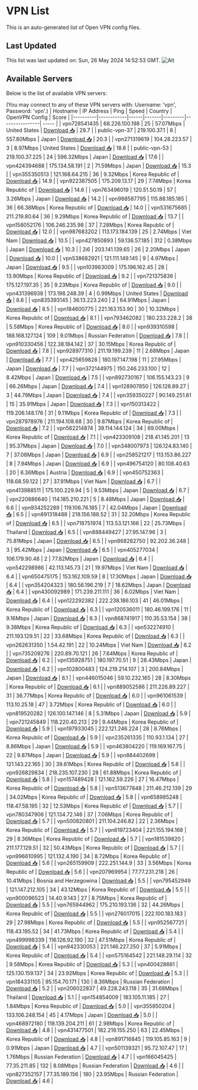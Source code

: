 # VPN List

This is an auto-generated list of Open VPN config files.

## Last Updated

This list was last updated on: Sun, 26 May 2024 14:52:53 GMT.
![Alt](https://repobeats.axiom.co/api/embed/186b98318ef1479477931607c1ad7d823f12451f.svg "Repobeats analytics image")

## Available Servers

Below is the list of available VPN servers:

(You may connect to any of these VPN servers with: Username: 'vpn', Password: 'vpn'.)
| Hostname | IP Address | Ping | Speed | Country | OpenVPN Config | Score |
|----------|------------|------|-------|---------|----------------| ----- |
| vpn728541435 | 68.226.100.198 | 25 | 57.07Mbps | United States | [Download 📥](./configs/server_0_US.ovpn) | 29.7 |
| public-vpn-37 | 219.100.37.1 | 8 | 557.80Mbps | Japan | [Download 📥](./configs/server_1_JP.ovpn) | 20.3 |
| vpn271319619 | 104.28.223.57 | 3 | 8.97Mbps | United States | [Download 📥](./configs/server_2_US.ovpn) | 18.6 |
| public-vpn-53 | 219.100.37.225 | 24 | 596.32Mbps | Japan | [Download 📥](./configs/server_3_JP.ovpn) | 17.6 |
| vpn424394688 | 175.134.58.191 | 2 | 71.59Mbps | Japan | [Download 📥](./configs/server_4_JP.ovpn) | 15.3 |
| vpn355350513 | 121.168.64.215 | 36 | 9.32Mbps | Korea Republic of | [Download 📥](./configs/server_5_KR.ovpn) | 14.9 |
| vpn922387505 | 175.209.13.17 | 29 | 7.74Mbps | Korea Republic of | [Download 📥](./configs/server_6_KR.ovpn) | 14.6 |
| vpn763496019 | 120.51.50.19 | 57 | 3.26Mbps | Japan | [Download 📥](./configs/server_7_JP.ovpn) | 14.2 |
| vpn988587795 | 115.88.185.185 | 36 | 66.38Mbps | Korea Republic of | [Download 📥](./configs/server_8_KR.ovpn) | 14.0 |
| vpn531675685 | 211.219.80.64 | 36 | 9.29Mbps | Korea Republic of | [Download 📥](./configs/server_9_KR.ovpn) | 13.7 |
| vpn158052176 | 106.246.235.98 | 37 | 7.28Mbps | Korea Republic of | [Download 📥](./configs/server_10_KR.ovpn) | 12.0 |
| vpn987683202 | 113.173.184.139 | 25 | 2.74Mbps | Viet Nam | [Download 📥](./configs/server_11_VN.ovpn) | 10.5 |
| vpn427850893 | 59.136.57.185 | 312 | 0.38Mbps | Japan | [Download 📥](./configs/server_12_JP.ovpn) | 10.3 |
| 2i6 | 203.141.139.65 | 26 | 2.20Mbps | Japan | [Download 📥](./configs/server_13_JP.ovpn) | 10.0 |
| vpn538682921 | 121.111.149.145 | 9 | 4.97Mbps | Japan | [Download 📥](./configs/server_14_JP.ovpn) | 9.5 |
| vpn103963009 | 175.196.162.45 | 28 | 13.90Mbps | Korea Republic of | [Download 📥](./configs/server_15_KR.ovpn) | 9.2 |
| vpn721375836 | 175.127.197.35 | 35 | 9.23Mbps | Korea Republic of | [Download 📥](./configs/server_16_KR.ovpn) | 9.0 |
| vpn431396938 | 173.198.248.39 | 4 | 0.99Mbps | United States | [Download 📥](./configs/server_17_US.ovpn) | 8.6 |
| vpn835393145 | 36.13.223.240 | 2 | 64.91Mbps | Japan | [Download 📥](./configs/server_18_JP.ovpn) | 8.5 |
| vpn184600775 | 221.163.153.90 | 30 | 10.32Mbps | Korea Republic of | [Download 📥](./configs/server_19_KR.ovpn) | 8.1 |
| vpn793462082 | 180.233.228.2 | 38 | 5.58Mbps | Korea Republic of | [Download 📥](./configs/server_20_KR.ovpn) | 8.0 |
| vpn939310598 | 188.168.127.124 | 109 | 9.01Mbps | Russian Federation | [Download 📥](./configs/server_21_RU.ovpn) | 7.8 |
| vpn910330456 | 122.38.184.142 | 37 | 30.15Mbps | Korea Republic of | [Download 📥](./configs/server_22_KR.ovpn) | 7.8 |
| vpn928977310 | 211.19.199.239 | 11 | 2.68Mbps | Japan | [Download 📥](./configs/server_23_JP.ovpn) | 7.7 |
| vpn425659828 | 180.197.147.198 | 11 | 27.95Mbps | Japan | [Download 📥](./configs/server_24_JP.ovpn) | 7.7 |
| vpn372144975 | 150.246.233.100 | 12 | 8.42Mbps | Japan | [Download 📥](./configs/server_25_JP.ovpn) | 7.5 |
| vpn892730167 | 106.155.143.23 | 9 | 66.26Mbps | Japan | [Download 📥](./configs/server_26_JP.ovpn) | 7.4 |
| vpn128907850 | 126.126.89.27 | 3 | 44.79Mbps | Japan | [Download 📥](./configs/server_27_JP.ovpn) | 7.4 |
| vpn359350227 | 90.149.251.61 | 15 | 35.91Mbps | Japan | [Download 📥](./configs/server_28_JP.ovpn) | 7.3 |
| vpn150313422 | 119.206.148.176 | 31 | 9.11Mbps | Korea Republic of | [Download 📥](./configs/server_29_KR.ovpn) | 7.3 |
| vpn287978976 | 211.194.108.68 | 30 | 9.87Mbps | Korea Republic of | [Download 📥](./configs/server_30_KR.ovpn) | 7.2 |
| vpn562214874 | 39.114.144.124 | 34 | 69.00Mbps | Korea Republic of | [Download 📥](./configs/server_31_KR.ovpn) | 7.1 |
| vpn423309108 | 218.41.145.201 | 13 | 95.37Mbps | Japan | [Download 📥](./configs/server_32_JP.ovpn) | 7.0 |
| vpn348007973 | 126.124.83.140 | 7 | 37.08Mbps | Japan | [Download 📥](./configs/server_33_JP.ovpn) | 6.9 |
| vpn258521217 | 113.153.86.227 | 8 | 7.94Mbps | Japan | [Download 📥](./configs/server_34_JP.ovpn) | 6.9 |
| vpn496754120 | 80.108.40.63 | 20 | 6.36Mbps | Austria | [Download 📥](./configs/server_35_AT.ovpn) | 6.9 |
| vpn450752363 | 118.68.59.122 | 27 | 37.91Mbps | Viet Nam | [Download 📥](./configs/server_36_VN.ovpn) | 6.7 |
| vpn413988511 | 175.100.229.94 | 5 | 9.53Mbps | Japan | [Download 📥](./configs/server_37_JP.ovpn) | 6.7 |
| vpn220886640 | 114.185.210.221 | 5 | 8.48Mbps | Japan | [Download 📥](./configs/server_38_JP.ovpn) | 6.6 |
| vpn934252289 | 119.106.76.185 | 7 | 42.04Mbps | Japan | [Download 📥](./configs/server_39_JP.ovpn) | 6.5 |
| vpn891318488 | 218.156.188.52 | 31 | 32.20Mbps | Korea Republic of | [Download 📥](./configs/server_40_KR.ovpn) | 6.5 |
| vpn718751974 | 113.53.121.166 | 22 | 25.73Mbps | Thailand | [Download 📥](./configs/server_41_TH.ovpn) | 6.5 |
| vpn888449427 | 27.95.147.96 | 3 | 75.81Mbps | Japan | [Download 📥](./configs/server_42_JP.ovpn) | 6.5 |
| vpn868282750 | 92.202.36.248 | 3 | 95.42Mbps | Japan | [Download 📥](./configs/server_43_JP.ovpn) | 6.5 |
| vpn405277034 | 106.179.90.48 | 2 | 77.82Mbps | Japan | [Download 📥](./configs/server_44_JP.ovpn) | 6.4 |
| vpn542298986 | 42.113.145.73 | 21 | 19.97Mbps | Viet Nam | [Download 📥](./configs/server_45_VN.ovpn) | 6.4 |
| vpn650475175 | 153.162.109.59 | 8 | 17.30Mbps | Japan | [Download 📥](./configs/server_46_JP.ovpn) | 6.4 |
| vpn354204323 | 180.56.196.219 | 7 | 18.62Mbps | Japan | [Download 📥](./configs/server_47_JP.ovpn) | 6.4 |
| vpn430092989 | 171.239.211.111 | 36 | 6.02Mbps | Viet Nam | [Download 📥](./configs/server_48_VN.ovpn) | 6.4 |
| vpn122292382 | 222.238.186.103 | 41 | 46.01Mbps | Korea Republic of | [Download 📥](./configs/server_49_KR.ovpn) | 6.3 |
| vpn120536011 | 180.46.199.176 | 11 | 9.16Mbps | Japan | [Download 📥](./configs/server_50_JP.ovpn) | 6.3 |
| vpn868741917 | 110.35.53.154 | 38 | 9.38Mbps | Korea Republic of | [Download 📥](./configs/server_51_KR.ovpn) | 6.3 |
| vpn532274910 | 211.193.129.51 | 22 | 33.68Mbps | Korea Republic of | [Download 📥](./configs/server_52_KR.ovpn) | 6.3 |
| vpn262631350 | 1.54.42.191 | 22 | 10.24Mbps | Viet Nam | [Download 📥](./configs/server_53_VN.ovpn) | 6.2 |
| vpn735209276 | 220.89.70.121 | 26 | 7.64Mbps | Korea Republic of | [Download 📥](./configs/server_54_KR.ovpn) | 6.2 |
| vpn135928751 | 180.197.70.51 | 9 | 28.43Mbps | Japan | [Download 📥](./configs/server_55_JP.ovpn) | 6.2 |
| vpn102800483 | 124.219.214.107 | 3 | 200.84Mbps | Japan | [Download 📥](./configs/server_56_JP.ovpn) | 6.1 |
| vpn446015046 | 59.10.232.165 | 28 | 8.30Mbps | Korea Republic of | [Download 📥](./configs/server_57_KR.ovpn) | 6.1 |
| vpn889052586 | 211.226.89.227 | 31 | 36.77Mbps | Korea Republic of | [Download 📥](./configs/server_58_KR.ovpn) | 6.0 |
| vpn961061539 | 113.10.25.18 | 47 | 3.72Mbps | Korea Republic of | [Download 📥](./configs/server_59_KR.ovpn) | 6.0 |
| vpn819520282 | 126.100.147.146 | 8 | 5.31Mbps | Japan | [Download 📥](./configs/server_60_JP.ovpn) | 5.9 |
| vpn721245849 | 118.220.40.213 | 29 | 9.44Mbps | Korea Republic of | [Download 📥](./configs/server_61_KR.ovpn) | 5.9 |
| vpn197933045 | 222.121.246.224 | 28 | 8.76Mbps | Korea Republic of | [Download 📥](./configs/server_62_KR.ovpn) | 5.9 |
| vpn235261335 | 110.93.1.134 | 27 | 8.86Mbps | Japan | [Download 📥](./configs/server_63_JP.ovpn) | 5.9 |
| vpn463804220 | 119.169.167.75 | 22 | 9.87Mbps | Japan | [Download 📥](./configs/server_64_JP.ovpn) | 5.9 |
| vpn884402699 | 121.143.22.165 | 30 | 39.61Mbps | Korea Republic of | [Download 📥](./configs/server_65_KR.ovpn) | 5.8 |
| vpn926829834 | 218.235.107.230 | 28 | 61.88Mbps | Korea Republic of | [Download 📥](./configs/server_66_KR.ovpn) | 5.8 |
| vpn157489428 | 121.162.59.226 | 27 | 16.47Mbps | Korea Republic of | [Download 📥](./configs/server_67_KR.ovpn) | 5.8 |
| vpn513677848 | 211.46.212.139 | 29 | 34.02Mbps | Korea Republic of | [Download 📥](./configs/server_68_KR.ovpn) | 5.8 |
| vpn658985248 | 118.47.58.195 | 32 | 12.53Mbps | Korea Republic of | [Download 📥](./configs/server_69_KR.ovpn) | 5.7 |
| vpn780347906 | 121.134.72.146 | 37 | 7.06Mbps | Korea Republic of | [Download 📥](./configs/server_70_KR.ovpn) | 5.7 |
| vpn500820801 | 211.104.246.82 | 22 | 2.36Mbps | Korea Republic of | [Download 📥](./configs/server_71_KR.ovpn) | 5.7 |
| vpn619723404 | 221.155.194.168 | 29 | 8.36Mbps | Korea Republic of | [Download 📥](./configs/server_72_KR.ovpn) | 5.7 |
| vpn181539820 | 211.177.129.51 | 32 | 50.43Mbps | Korea Republic of | [Download 📥](./configs/server_73_KR.ovpn) | 5.7 |
| vpn996610995 | 121.132.4.190 | 34 | 8.72Mbps | Korea Republic of | [Download 📥](./configs/server_74_KR.ovpn) | 5.6 |
| vpn265159909 | 222.251.144.9 | 33 | 3.56Mbps | Korea Republic of | [Download 📥](./configs/server_75_KR.ovpn) | 5.6 |
| vpn207969954 | 77.77.231.218 | 26 | 10.41Mbps | Bosnia and Herzegowina | [Download 📥](./configs/server_76_BA.ovpn) | 5.5 |
| vpn795452949 | 121.147.212.105 | 34 | 43.12Mbps | Korea Republic of | [Download 📥](./configs/server_77_KR.ovpn) | 5.5 |
| vpn900096523 | 14.40.9.143 | 27 | 8.75Mbps | Korea Republic of | [Download 📥](./configs/server_78_KR.ovpn) | 5.5 |
| vpn765944962 | 175.210.193.136 | 32 | 44.26Mbps | Korea Republic of | [Download 📥](./configs/server_79_KR.ovpn) | 5.5 |
| vpn276017015 | 222.100.183.183 | 29 | 27.98Mbps | Korea Republic of | [Download 📥](./configs/server_80_KR.ovpn) | 5.5 |
| vpn952567721 | 118.43.195.52 | 34 | 41.73Mbps | Korea Republic of | [Download 📥](./configs/server_81_KR.ovpn) | 5.4 |
| vpn499998339 | 116.126.92.190 | 32 | 47.51Mbps | Korea Republic of | [Download 📥](./configs/server_82_KR.ovpn) | 5.4 |
| vpn942330053 | 221.146.227.250 | 37 | 5.91Mbps | Korea Republic of | [Download 📥](./configs/server_83_KR.ovpn) | 5.4 |
| vpn575164542 | 221.148.29.114 | 32 | 9.58Mbps | Korea Republic of | [Download 📥](./configs/server_84_KR.ovpn) | 5.3 |
| vpn400428661 | 125.130.159.137 | 34 | 23.92Mbps | Korea Republic of | [Download 📥](./configs/server_85_KR.ovpn) | 5.3 |
| vpn184331105 | 95.154.70.171 | 130 | 8.36Mbps | Russian Federation | [Download 📥](./configs/server_86_RU.ovpn) | 5.2 |
| vpn206022837 | 49.228.243.118 | 35 | 31.68Mbps | Thailand | [Download 📥](./configs/server_87_TH.ovpn) | 5.1 |
| vpn154854009 | 183.105.11.185 | 27 | 1.84Mbps | Korea Republic of | [Download 📥](./configs/server_88_KR.ovpn) | 5.0 |
| vpn355850204 | 133.106.248.154 | 45 | 4.17Mbps | Japan | [Download 📥](./configs/server_89_JP.ovpn) | 5.0 |
| vpn468972180 | 118.139.204.211 | 61 | 2.98Mbps | Korea Republic of | [Download 📥](./configs/server_90_KR.ovpn) | 4.8 |
| vpn431477501 | 182.219.155.250 | 63 | 22.45Mbps | Korea Republic of | [Download 📥](./configs/server_91_KR.ovpn) | 4.8 |
| vpn891716845 | 119.105.85.163 | 9 | 0.91Mbps | Japan | [Download 📥](./configs/server_92_JP.ovpn) | 4.7 |
| vpn501139321 | 95.72.107.47 | 17 | 1.76Mbps | Russian Federation | [Download 📥](./configs/server_93_RU.ovpn) | 4.7 |
| vpn166045425 | 77.35.211.85 | 132 | 8.08Mbps | Russian Federation | [Download 📥](./configs/server_94_RU.ovpn) | 4.6 |
| vpn827352157 | 77.35.189.156 | 180 | 23.95Mbps | Russian Federation | [Download 📥](./configs/server_95_RU.ovpn) | 4.6 |
